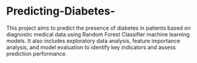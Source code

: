 # Predicting-Diabetes-
This project aims to predict the presence of diabetes in patients based on diagnostic medical data using Random Forest Classifier  machine learning models. It also includes exploratory data analysis, feature importance analysis, and model evaluation to identify key indicators and assess prediction performance.
